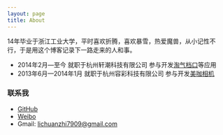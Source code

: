 ```yaml
---
layout: page
title: About
---
```


14年毕业于浙江工业大学，平时喜欢折腾，喜欢暴雪，热爱魔兽，从小记性不行，于是用这个博客记录下一路走来的人和事。


* 2014年2月—至今 就职于杭州轩潮科技有限公司 参与开发[淘气档口](http://www.tqmall.com/app/)等应用
* 2013年6月—2014年1月 就职于杭州容彩科技有限公司 参与开发[美咖相机](http://www.meikaxiangji.com/) 


### 联系我

* [GitHub](https://github.com/lichuanzhi7909)
* [Weibo](http://weibo.com/2213895194/)
* Gmail: lichuanzhi7909@gmail.com